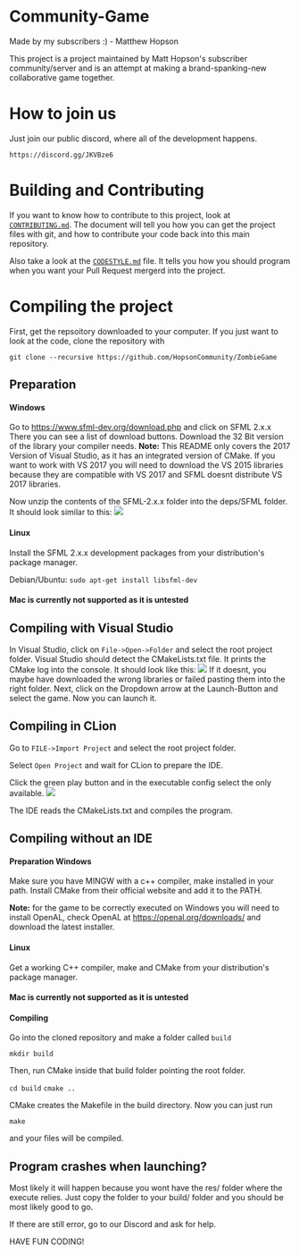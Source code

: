 # Community-Game
Made by my subscribers :) - Matthew Hopson

This project is a project maintained by Matt Hopson's subscriber community/server
and is an attempt at making a brand-spanking-new collaborative game together.

# How to join us

Just join our public discord, where all of the development happens.

`https://discord.gg/JKVBze6`

# Building and Contributing

If you want to know how to contribute to this project,
look at [`CONTRIBUTING.md`](CONTRIBUTING.md). The document will tell you how you can get the project
files with git, and how to contribute your code back into this
main repository.

Also take a look at the [`CODESTYLE.md`](CODESTYLE.md) file. It tells you how you should program
when you want your Pull Request mergerd into the project.

# Compiling the project

First, get the repsoitory downloaded to your computer. If you just want to look at
the code, clone the repository with

`git clone --recursive https://github.com/HopsonCommunity/ZombieGame`

## Preparation

#### Windows
Go to https://www.sfml-dev.org/download.php and click on SFML 2.x.x
There you can see a list of download buttons. Download the 32 Bit version of the
library your compiler needs.
**Note:** This README only covers the 2017 Version of Visual Studio, as it has an integrated
version of CMake. If you want to work with VS 2017 you will need to download the
VS 2015 libraries because they are compatible with VS 2017 and SFML doesnt
distribute VS 2017 libraries.

Now unzip the contents of the SFML-2.x.x folder into the deps/SFML folder.
It should look similar to this:
<img src="http://i.imgur.com/Q27AG5W.png" />

#### Linux
Install the SFML 2.x.x development packages from your distribution's package
manager.

Debian/Ubuntu: `sudo apt-get install libsfml-dev`

#### Mac is currently not supported as it is untested

## Compiling with Visual Studio
In Visual Studio, click on ``File->Open->Folder`` and select the root project folder.
Visual Studio should detect the CMakeLists.txt file. It prints the CMake log into
the console. It should look like this:
<img src="http://i.imgur.com/WPpcCj7.png" />
If it doesnt, you maybe have downloaded the wrong libraries or failed pasting them
into the right folder.
Next, click on the Dropdown arrow at the Launch-Button and select the game.
Now you can launch it.

## Compiling in CLion
Go to ``FILE->Import Project`` and select the root project folder.

Select ``Open Project`` and wait for CLion to prepare the IDE.

Click the green play button and in the executable config select the only available.
<img src="http://i.imgur.com/gwbZoA5.png" />

The IDE reads the CMakeLists.txt and compiles the program.

## Compiling without an IDE
#### Preparation Windows
Make sure you have MINGW with a c++ compiler, make installed in your path.
Install CMake from their official website and add it to the PATH.

**Note:** for the game to be correctly executed on Windows you will need to install OpenAL, check OpenAL at https://openal.org/downloads/ and download the latest installer.

#### Linux
Get a working C++ compiler, make and CMake from your distribution's package manager.

#### Mac is currently not supported as it is untested

#### Compiling
Go into the cloned repository and make a folder called `build`

`mkdir build`

Then, run CMake inside that build folder pointing the root folder.

`cd build`
`cmake ..`

CMake creates the Makefile in the build directory. Now you can just run

`make`

and your files will be compiled.

## Program crashes when launching?

Most likely it will happen because you wont have the res/ folder where the
execute relies. Just copy the folder to your build/ folder and you should be most
likely good to go.

If there are still error, go to our Discord and ask for help.

HAVE FUN CODING!
